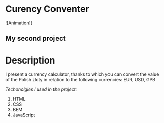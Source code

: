 # Curency Conventer
![Animation](
## My second project

# Description

I present a currency calculator, thanks to which you can convert the value of the Polish zloty in relation to the following currencies: EUR, USD, GPB



*Techonolgies I used in the project:*
1. HTML
1. CSS
3. BEM
4. JavaScript
